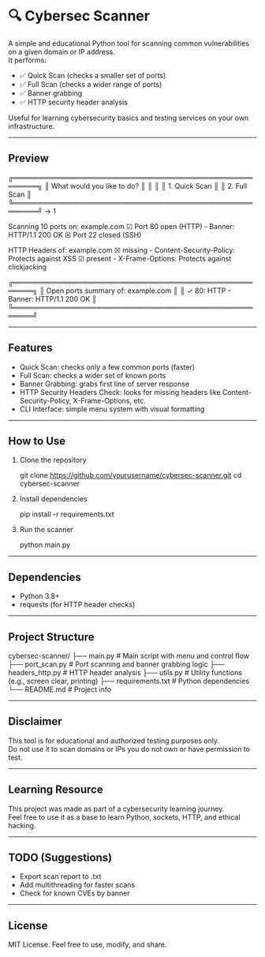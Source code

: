 # 🔍 Cybersec Scanner

A simple and educational Python tool for scanning common vulnerabilities on a given domain or IP address.  
It performs:

- ✅ Quick Scan (checks a smaller set of ports)
- ✅ Full Scan (checks a wider range of ports)
- ✅ Banner grabbing
- ✅ HTTP security header analysis

Useful for learning cybersecurity basics and testing services on your own infrastructure.

---

## Preview

╔═══════════════════════════════════════════════════════╗
║              What would you like to do?               ║
║                                                       ║
║                     1. Quick Scan                     ║
║                     2. Full Scan                      ║
╚═══════════════════════════════════════════════════════╝
 → 1

 Scanning 10 ports on: example.com
 ☑ Port 80 open (HTTP) - Banner: HTTP/1.1 200 OK
 ☒ Port 22 closed (SSH)

 HTTP Headers of: example.com
 ☒ missing - Content-Security-Policy: Protects against XSS
 ☑ present - X-Frame-Options: Protects against clickjacking

╔══════════════════════════════════════════════════════╗
║   Open ports summary of: example.com                ║
║     ✓ 80: HTTP - Banner: HTTP/1.1 200 OK            ║
╚══════════════════════════════════════════════════════╝

---

## Features

- Quick Scan: checks only a few common ports (faster)
- Full Scan: checks a wider set of known ports
- Banner Grabbing: grabs first line of server response
- HTTP Security Headers Check: looks for missing headers like Content-Security-Policy, X-Frame-Options, etc.
- CLI Interface: simple menu system with visual formatting

---

## How to Use

1. Clone the repository

   git clone https://github.com/yourusername/cybersec-scanner.git
   cd cybersec-scanner

2. Install dependencies

   pip install -r requirements.txt

3. Run the scanner

   python main.py

---

## Dependencies

- Python 3.8+
- requests (for HTTP header checks)

---

## Project Structure

cybersec-scanner/
├── main.py               # Main script with menu and control flow
├── port_scan.py          # Port scanning and banner grabbing logic
├── headers_http.py       # HTTP header analysis
├── utils.py              # Utility functions (e.g., screen clear, printing)
├── requirements.txt      # Python dependencies
└── README.md             # Project info

---

## Disclaimer

This tool is for educational and authorized testing purposes only.  
Do not use it to scan domains or IPs you do not own or have permission to test.

---

## Learning Resource

This project was made as part of a cybersecurity learning journey.  
Feel free to use it as a base to learn Python, sockets, HTTP, and ethical hacking.

---

## TODO (Suggestions)

- Export scan report to .txt
- Add multithreading for faster scans
- Check for known CVEs by banner

---

## License

MIT License. Feel free to use, modify, and share.
